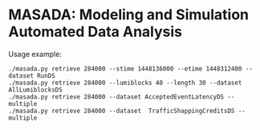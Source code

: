 # MASADA: Modeling and Simulation Automated Data Analysis

Usage example:

```
./masada.py retrieve 284000 --stime 1448136000 --etime 1448312400 --dataset RunDS
./masada.py retrieve 284000 --lumiblocks 40 --length 30 --dataset AllLumiblocksDS
./masada.py retrieve 284000 --dataset AcceptedEventLatencyDS --multiple
./masada.py retrieve 284000 --dataset  TrafficShappingCreditsDS --multiple
```



